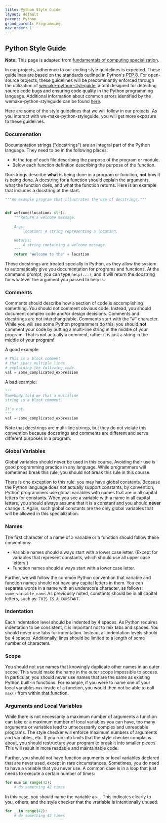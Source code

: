 ```yaml
---
title: Python Style Guide
layout: default
parent: Python
grand_parent: Programming
nav_order: 1
---
```


## Python Style Guide

**Note:** This page is adapted from [fundamentals of computing specialization](https://www.coursera.org/specializations/computer-fundamentals).

In our projects, adherence to our coding style guidelines is expected. These guidelines are based on the standards outlined in Python's [PEP 8](https://peps.python.org/pep-0008/). For open-source projects, these guidelines will be predominantly enforced through the utilization of [wemake-python-styleguide](https://github.com/wemake-services/wemake-python-styleguide), a tool designed for detecting source code bugs and ensuring code quality in the Python programming language. Additional information about common errors identified by the wemake-python-styleguide can be found [here](https://wemake-python-styleguide.readthedocs.io/en/latest/).

Here are some of the style guidelines that we will follow in our projects. As you interact with we-make-python-styleguide, you will get more exposure to these guidelines.

### Documenation

Documentation strings ("docstrings") are an integral part of the Python language. They need to be in the following places:

- At the top of each file describing the purpose of the program or module.
- Below each function definition describing the purpose of the function.

Docstrings describe **what** is being done in a program or function, **not** how it is being done. A docstring for a function should explain the arguments, what the function does, and what the function returns. Here is an example that includes a docstring at the start.

```python
"""An example program that illustrates the use of docstrings."""


def welcome(location: str):
    """Return a welcome message.
    
    Args:
        location: A string representing a location.
    
    Returns:
        A string containing a welcome message.
    """
    return 'Welcome to the' + location

```

These docstrings are treated specially in Python, as they allow the system to automatically give you documentation for programs and functions. At the command prompt, you can type `help(...)`, and it will return the docstring for whatever the argument you passed to help is.

### Comments

Comments should describe how a section of code is accomplishing something. You should not comment obvious code. Instead, you should document complex code and/or design decisions. Comments and docstrings are not interchangeable. Comments start with the "#" character. While you will see some Python programmers do this, you should **not** comment your code by putting a multi-line string in the middle of your program. That is not actually a comment, rather it is just a string in the middle of your program!

A good example:

```python
# This is a block comment 
# that spans multiple lines 
# explaining the following code.
val = some_complicated_expression
```

A bad example:

```python
"""
Somebody told me that a multiline
string is a block comment.

It's not.
"""
val = some_complicated_expression
```

Note that docstrings are multi-line strings, but they do not violate this convention because docstrings and comments are different and serve different purposes in a program.

### Global Variables

Global variables should never be used in this course. Avoiding their use is good programming practice in any language. While programmers will sometimes break this rule, you should not break this rule in this course.

There is one exception to this rule: you may have global constants. Because the Python language does not actually support constants, by convention, Python programmers use global variables with names that are in all capital letters for constants. When you see a variable with a name in all capital letters, you should always assume that it is a constant and you should **never** change it. Again, such global constants are the only global variables that will be allowed in this specialization.

### Names

The first character of a name of a variable or a function should follow these conventions:

- Variable names should always start with a lower case letter. (Except for variables that represent constants, which should use all upper case letters.)
- Function names should always start with a lower case letter.

Further, we will follow the common Python convention that variable and function names should not have any capital letters in them. You can separate words in a name with an underscore character, as follows: `some_variable_name`. As previously noted, constants should be in all capital letters, such as: `THIS_IS_A_CONSTANT`.

### Indentation

Each indentation level should be indented by 4 spaces. As Python requires indentation to be consistent, it is important not to mix tabs and spaces. You should never use tabs for indentation. Instead, all indentation levels should be 4 spaces.  Additionally, lines should be limited to a length of some number of characters.

### Scope

You should not use names that knowingly duplicate other names in an outer scope. This would make the name in the outer scope impossible to access. In particular, you should never use names that are the same as existing Python built-in functions. For example, if you were to name one of your local variables `max` inside of a function, you would then not be able to call `max()` from within that function.

### Arguments and Local Variables

While there is not necessarily a maximum number of arguments a function can take or a maximum number of local variables you can have, too many arguments or variables lead to unnecessarily complex and unreadable programs. The style checker will enforce maximum numbers of arguments and variables, etc. If you run into limits that the style checker complains about, you should restructure your program to break it into smaller pieces. This will result in more readable and maintainable code.

Further, you should not have function arguments or local variables declared that are never used, except in rare circumstances. Sometimes, you do need to have a variable that you never use. A common case is in a loop that just needs to execute a certain number of times:

```python
for num in range(42):
    # do something 42 times
```

In this case, you should name the variable as `_`. This indicates clearly to you, others, and the style checker that the vrariable is intentionally unused.

```python
for _ in range(42):
    # do something 42 times
```
